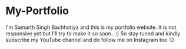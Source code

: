 # My-Portfolio
I'm Samarth Singh Bachhotiya and this is my portfolio website.
It is not responsive yet but I'll try to make it so soon.. :)
So stay tuned and kindly subscribe my YouTube channel and do follow me on Instagram too :D
